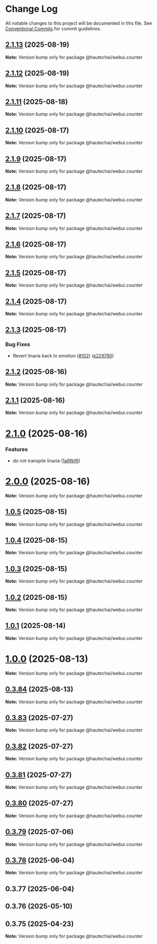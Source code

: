 # Change Log

All notable changes to this project will be documented in this file.
See [Conventional Commits](https://conventionalcommits.org) for commit guidelines.

## [2.1.13](https://github.com/HautechAI/webui/compare/@hautechai/webui.counter@2.1.12...@hautechai/webui.counter@2.1.13) (2025-08-19)

**Note:** Version bump only for package @hautechai/webui.counter

## [2.1.12](https://github.com/HautechAI/webui/compare/@hautechai/webui.counter@2.1.11...@hautechai/webui.counter@2.1.12) (2025-08-19)

**Note:** Version bump only for package @hautechai/webui.counter

## [2.1.11](https://github.com/HautechAI/webui/compare/@hautechai/webui.counter@2.1.10...@hautechai/webui.counter@2.1.11) (2025-08-18)

**Note:** Version bump only for package @hautechai/webui.counter

## [2.1.10](https://github.com/HautechAI/webui/compare/@hautechai/webui.counter@2.1.9...@hautechai/webui.counter@2.1.10) (2025-08-17)

**Note:** Version bump only for package @hautechai/webui.counter

## [2.1.9](https://github.com/HautechAI/webui/compare/@hautechai/webui.counter@2.1.8...@hautechai/webui.counter@2.1.9) (2025-08-17)

**Note:** Version bump only for package @hautechai/webui.counter

## [2.1.8](https://github.com/HautechAI/webui/compare/@hautechai/webui.counter@2.1.7...@hautechai/webui.counter@2.1.8) (2025-08-17)

**Note:** Version bump only for package @hautechai/webui.counter

## [2.1.7](https://github.com/HautechAI/webui/compare/@hautechai/webui.counter@2.1.6...@hautechai/webui.counter@2.1.7) (2025-08-17)

**Note:** Version bump only for package @hautechai/webui.counter

## [2.1.6](https://github.com/HautechAI/webui/compare/@hautechai/webui.counter@2.1.5...@hautechai/webui.counter@2.1.6) (2025-08-17)

**Note:** Version bump only for package @hautechai/webui.counter

## [2.1.5](https://github.com/HautechAI/webui/compare/@hautechai/webui.counter@2.1.4...@hautechai/webui.counter@2.1.5) (2025-08-17)

**Note:** Version bump only for package @hautechai/webui.counter

## [2.1.4](https://github.com/HautechAI/webui/compare/@hautechai/webui.counter@2.1.3...@hautechai/webui.counter@2.1.4) (2025-08-17)

**Note:** Version bump only for package @hautechai/webui.counter

## [2.1.3](https://github.com/HautechAI/webui/compare/@hautechai/webui.counter@2.1.2...@hautechai/webui.counter@2.1.3) (2025-08-17)

### Bug Fixes

- Revert linaria back to emotion ([#102](https://github.com/HautechAI/webui/issues/102)) ([e229790](https://github.com/HautechAI/webui/commit/e229790dae8eba4b3037bbe41365e5a73ab7f6dc))

## [2.1.2](https://github.com/HautechAI/webui/compare/@hautechai/webui.counter@2.1.1...@hautechai/webui.counter@2.1.2) (2025-08-16)

**Note:** Version bump only for package @hautechai/webui.counter

## [2.1.1](https://github.com/HautechAI/webui/compare/@hautechai/webui.counter@2.1.0...@hautechai/webui.counter@2.1.1) (2025-08-16)

**Note:** Version bump only for package @hautechai/webui.counter

# [2.1.0](https://github.com/HautechAI/webui/compare/@hautechai/webui.counter@1.0.5...@hautechai/webui.counter@2.1.0) (2025-08-16)

### Features

- do not transpile linaria ([1a6fbf6](https://github.com/HautechAI/webui/commit/1a6fbf6353a0e5028040006b5045170cf83f1ba0))

# [2.0.0](https://github.com/HautechAI/webui/compare/@hautechai/webui.counter@1.0.5...@hautechai/webui.counter@2.0.0) (2025-08-16)

**Note:** Version bump only for package @hautechai/webui.counter

## [1.0.5](https://github.com/HautechAI/webui/compare/@hautechai/webui.counter@1.0.4...@hautechai/webui.counter@1.0.5) (2025-08-15)

**Note:** Version bump only for package @hautechai/webui.counter

## [1.0.4](https://github.com/HautechAI/webui/compare/@hautechai/webui.counter@1.0.3...@hautechai/webui.counter@1.0.4) (2025-08-15)

**Note:** Version bump only for package @hautechai/webui.counter

## [1.0.3](https://github.com/HautechAI/webui/compare/@hautechai/webui.counter@1.0.2...@hautechai/webui.counter@1.0.3) (2025-08-15)

**Note:** Version bump only for package @hautechai/webui.counter

## [1.0.2](https://github.com/HautechAI/webui/compare/@hautechai/webui.counter@1.0.1...@hautechai/webui.counter@1.0.2) (2025-08-15)

**Note:** Version bump only for package @hautechai/webui.counter

## [1.0.1](https://github.com/HautechAI/webui/compare/@hautechai/webui.counter@1.0.0...@hautechai/webui.counter@1.0.1) (2025-08-14)

**Note:** Version bump only for package @hautechai/webui.counter

# [1.0.0](https://github.com/HautechAI/webui/compare/@hautechai/webui.counter@0.3.84...@hautechai/webui.counter@1.0.0) (2025-08-13)

**Note:** Version bump only for package @hautechai/webui.counter

## [0.3.84](https://github.com/HautechAI/webui/compare/@hautechai/webui.counter@0.3.83...@hautechai/webui.counter@0.3.84) (2025-08-13)

**Note:** Version bump only for package @hautechai/webui.counter

## [0.3.83](https://github.com/HautechAI/webui/compare/@hautechai/webui.counter@0.3.82...@hautechai/webui.counter@0.3.83) (2025-07-27)

**Note:** Version bump only for package @hautechai/webui.counter

## [0.3.82](https://github.com/HautechAI/webui/compare/@hautechai/webui.counter@0.3.81...@hautechai/webui.counter@0.3.82) (2025-07-27)

**Note:** Version bump only for package @hautechai/webui.counter

## [0.3.81](https://github.com/HautechAI/webui/compare/@hautechai/webui.counter@0.3.80...@hautechai/webui.counter@0.3.81) (2025-07-27)

**Note:** Version bump only for package @hautechai/webui.counter

## [0.3.80](https://github.com/HautechAI/webui/compare/@hautechai/webui.counter@0.3.79...@hautechai/webui.counter@0.3.80) (2025-07-27)

**Note:** Version bump only for package @hautechai/webui.counter

## [0.3.79](https://github.com/HautechAI/webui/compare/@hautechai/webui.counter@0.3.78...@hautechai/webui.counter@0.3.79) (2025-07-06)

**Note:** Version bump only for package @hautechai/webui.counter

## [0.3.78](https://github.com/HautechAI/webui/compare/@hautechai/webui.counter@0.3.77...@hautechai/webui.counter@0.3.78) (2025-06-04)

**Note:** Version bump only for package @hautechai/webui.counter

## 0.3.77 (2025-06-04)

## 0.3.76 (2025-05-10)

## 0.3.75 (2025-04-23)

**Note:** Version bump only for package @hautechai/webui.counter
